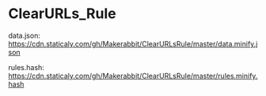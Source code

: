 # ClearURLs_Rule
data.json:
https://cdn.staticaly.com/gh/Makerabbit/ClearURLsRule/master/data.minify.json


rules.hash:
https://cdn.staticaly.com/gh/Makerabbit/ClearURLsRule/master/rules.minify.hash